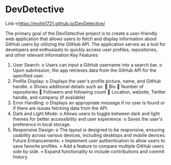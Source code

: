 # DevDetective
Link->https://mohit1721.github.io/DevDetective/






The primary goal of the DevDetective project is to create a user-friendly web application that allows users to fetch and display information about GitHub users by utilizing the GitHub API. The application serves as a tool for developers and enthusiasts to quickly access user profiles, repositories, and other relevant information
Key Features:
1.	User Search:
o	Users can input a GitHub username into a search bar.
o	Upon submission, the app retrieves data from the GitHub API for the specified user.
2.	Profile Display:
o	Displays the user's profile picture, name, and GitHub handle.
o	Shows additional details such as:
	Bio
	Number of repositories
	Followers and following count
	Location, website, Twitter handle, and company (if available)
3.	Error Handling:
o	Displays an appropriate message if no user is found or if there are issues fetching data from the API.
4.	Dark and Light Mode:
o	Allows users to toggle between dark and light themes for better accessibility and user experience.
o	Saves the user's preference in local storage.
5.	Responsive Design:
o	The layout is designed to be responsive, ensuring usability across various devices, including desktops and mobile devices.
Future Enhancements:
•	Implement user authentication to allow users to save favorite profiles.
•	Add a feature to compare multiple GitHub users side by side.
•	Expand functionality to include contributions and commit history.
